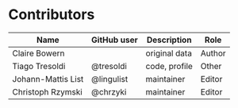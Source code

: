 # Contributors

Name | GitHub user | Description | Role
--- | --- | --- | ---
Claire Bowern | | original data | Author
Tiago Tresoldi | @tresoldi| code, profile | Other
Johann-Mattis List | @lingulist | maintainer | Editor
Christoph Rzymski | @chrzyki | maintainer | Editor
